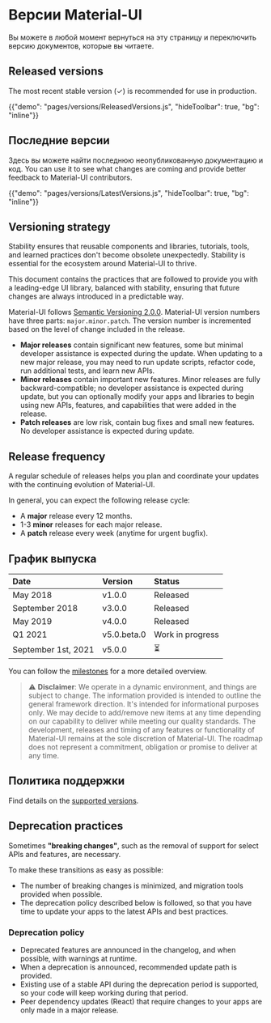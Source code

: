 # Версии Material-UI

<p class="description">Вы можете в любой момент вернуться на эту страницу и переключить версию документов, которые вы читаете.</p>

## Released versions

The most recent stable version (✓) is recommended for use in production.

{{"demo": "pages/versions/ReleasedVersions.js", "hideToolbar": true, "bg": "inline"}}

## Последние версии

Здесь вы можете найти последнюю неопубликованную документацию и код. You can use it to see what changes are coming and provide better feedback to Material-UI contributors.

{{"demo": "pages/versions/LatestVersions.js", "hideToolbar": true, "bg": "inline"}}

## Versioning strategy

Stability ensures that reusable components and libraries, tutorials, tools, and learned practices don't become obsolete unexpectedly. Stability is essential for the ecosystem around Material-UI to thrive.

This document contains the practices that are followed to provide you with a leading-edge UI library, balanced with stability, ensuring that future changes are always introduced in a predictable way.

Material-UI follows [Semantic Versioning 2.0.0](https://semver.org/). Material-UI version numbers have three parts: `major.minor.patch`. The version number is incremented based on the level of change included in the release.

- **Major releases** contain significant new features, some but minimal developer assistance is expected during the update. When updating to a new major release, you may need to run update scripts, refactor code, run additional tests, and learn new APIs.
- **Minor releases** contain important new features. Minor releases are fully backward-compatible; no developer assistance is expected during update, but you can optionally modify your apps and libraries to begin using new APIs, features, and capabilities that were added in the release.
- **Patch releases** are low risk, contain bug fixes and small new features. No developer assistance is expected during update.

## Release frequency

A regular schedule of releases helps you plan and coordinate your updates with the continuing evolution of Material-UI.

In general, you can expect the following release cycle:

- A **major** release every 12 months.
- 1-3 **minor** releases for each major release.
- A **patch** release every week (anytime for urgent bugfix).

## График выпуска

| Date                | Version     | Status           |
|:------------------- |:----------- |:---------------- |
| May 2018            | v1.0.0      | Released         |
| September 2018      | v3.0.0      | Released         |
| May 2019            | v4.0.0      | Released         |
| Q1 2021             | v5.0.beta.0 | Work in progress |
| September 1st, 2021 | v5.0.0      | ⏳                |

You can follow the [milestones](https://github.com/mui-org/material-ui/milestones) for a more detailed overview.

> ⚠️ **Disclaimer**: We operate in a dynamic environment, and things are subject to change. The information provided is intended to outline the general framework direction. It's intended for informational purposes only. We may decide to add/remove new items at any time depending on our capability to deliver while meeting our quality standards. The development, releases and timing of any features or functionality of Material-UI remains at the sole discretion of Material-UI. The roadmap does not represent a commitment, obligation or promise to deliver at any time.

## Политика поддержки

Find details on the [supported versions](/getting-started/support/#supported-versions).

## Deprecation practices

Sometimes **"breaking changes"**, such as the removal of support for select APIs and features, are necessary.

To make these transitions as easy as possible:

- The number of breaking changes is minimized, and migration tools provided when possible.
- The deprecation policy described below is followed, so that you have time to update your apps to the latest APIs and best practices.

### Deprecation policy

- Deprecated features are announced in the changelog, and when possible, with warnings at runtime.
- When a deprecation is announced, recommended update path is provided.
- Existing use of a stable API during the deprecation period is supported, so your code will keep working during that period.
- Peer dependency updates (React) that require changes to your apps are only made in a major release.
